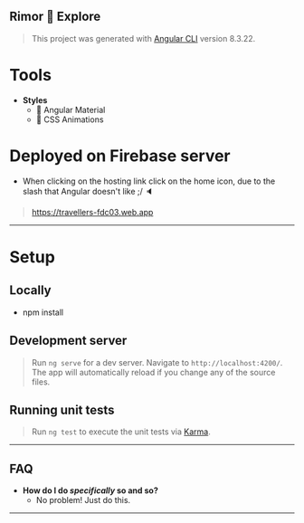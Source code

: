 ## Rimor 🔀 Explore
> This project was generated with [Angular CLI](https://github.com/angular/angular-cli) version 8.3.22.
# Tools
- **Styles**
    - 🍴 Angular Material
    - :tulip: CSS Animations
# Deployed on Firebase server
* When clicking on the hosting link click on the home icon, due to the slash that Angular doesn't like ;/ 🔈
> https://travellers-fdc03.web.app
---
# Setup
## Locally
- npm install

## Development server

> Run `ng serve` for a dev server. Navigate to `http://localhost:4200/`. The app will automatically reload if you change any of the source files.

## Running unit tests

> Run `ng test` to execute the unit tests via [Karma](https://karma-runner.github.io).
---
## FAQ

- **How do I do *specifically* so and so?**
    - No problem! Just do this.

---

